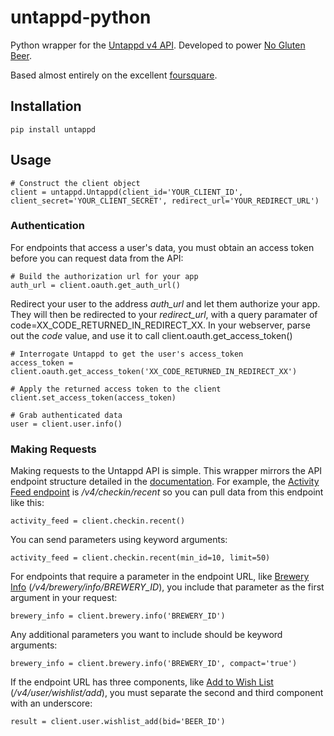 untappd-python
==============

Python wrapper for the [Untappd v4 API](https://untappd.com/api/docs/v4). Developed to power [No Gluten Beer](http://noglutenbeer.com).

Based almost entirely on the excellent [foursquare](https://github.com/mLewisLogic/foursquare).

## Installation

    pip install untappd

## Usage

    # Construct the client object
    client = untappd.Untappd(client_id='YOUR_CLIENT_ID', client_secret='YOUR_CLIENT_SECRET', redirect_url='YOUR_REDIRECT_URL')

### Authentication

For endpoints that access a user's data, you must obtain an access token before you can request data from the API:

    # Build the authorization url for your app
    auth_url = client.oauth.get_auth_url()

Redirect your user to the address *auth_url* and let them authorize your app. They will then be redirected to your *redirect_url*, with a query paramater of code=XX_CODE_RETURNED_IN_REDIRECT_XX. In your webserver, parse out the *code* value, and use it to call client.oauth.get_access_token()

    # Interrogate Untappd to get the user's access_token
    access_token = client.oauth.get_access_token('XX_CODE_RETURNED_IN_REDIRECT_XX')

    # Apply the returned access token to the client
    client.set_access_token(access_token)

    # Grab authenticated data
    user = client.user.info()

### Making Requests

Making requests to the Untappd API is simple. This wrapper mirrors the API endpoint structure detailed in the [documentation](https://untappd.com/api/docs/v4). For example, the [Activity Feed endpoint](https://untappd.com/api/docs#activityfeed) is */v4/checkin/recent* so you can pull data from this endpoint like this:

    activity_feed = client.checkin.recent()

You can send parameters using keyword arguments:

    activity_feed = client.checkin.recent(min_id=10, limit=50)

For endpoints that require a parameter in the endpoint URL, like [Brewery Info](https://untappd.com/api/docs#breweryinfo) (*/v4/brewery/info/BREWERY_ID*), you include that parameter as the first argument in your request:

    brewery_info = client.brewery.info('BREWERY_ID')

Any additional parameters you want to include should be keyword arguments:

    brewery_info = client.brewery.info('BREWERY_ID', compact='true')

If the endpoint URL has three components, like [Add to Wish List](https://untappd.com/api/docs#addwish) (*/v4/user/wishlist/add*), you must separate the second and third component with an underscore:

    result = client.user.wishlist_add(bid='BEER_ID')
